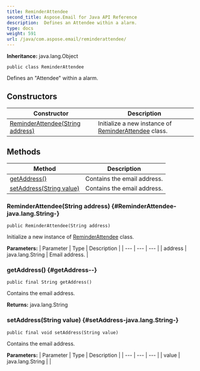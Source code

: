 ```yaml
---
title: ReminderAttendee
second_title: Aspose.Email for Java API Reference
description:  Defines an Attendee within a alarm.
type: docs
weight: 591
url: /java/com.aspose.email/reminderattendee/
---
```

**Inheritance:**
java.lang.Object
```
public class ReminderAttendee
```

Defines an "Attendee" within a alarm.
## Constructors

| Constructor | Description |
| --- | --- |
| [ReminderAttendee(String address)](#ReminderAttendee-java.lang.String-) | Initialize a new instance of [ReminderAttendee](../../com.aspose.email/reminderattendee) class. |
## Methods

| Method | Description |
| --- | --- |
| [getAddress()](#getAddress--) | Contains the email address. |
| [setAddress(String value)](#setAddress-java.lang.String-) | Contains the email address. |
### ReminderAttendee(String address) {#ReminderAttendee-java.lang.String-}
```
public ReminderAttendee(String address)
```


Initialize a new instance of [ReminderAttendee](../../com.aspose.email/reminderattendee) class.

**Parameters:**
| Parameter | Type | Description |
| --- | --- | --- |
| address | java.lang.String | Email address. |

### getAddress() {#getAddress--}
```
public final String getAddress()
```


Contains the email address.

**Returns:**
java.lang.String
### setAddress(String value) {#setAddress-java.lang.String-}
```
public final void setAddress(String value)
```


Contains the email address.

**Parameters:**
| Parameter | Type | Description |
| --- | --- | --- |
| value | java.lang.String |  |

